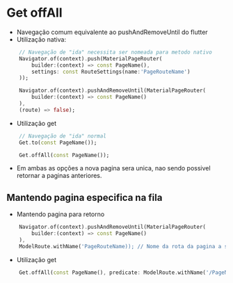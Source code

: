 # Get offAll
- Navegação comum equivalente ao pushAndRemoveUntil do flutter
- Utilização nativa:
```dart
    // Navegação de "ida" necessita ser nomeada para metodo nativo
    Navigator.of(context).push(MaterialPageRouter(
        builder:(context) => const PageName(),
        settings: const RouteSettings(name:'PageRouteName')
    ));
```
```dart
    Navigator.of(context).pushAndRemoveUntil(MaterialPageRouter(
        builder:(context) => const PageName()
    ),
    (route) => false);
```
- Utilização get
```dart
    // Navegação de "ida" normal
    Get.to(const PageName());
```
```dart
    Get.offAll(const PageName());
```
- Em ambas as opções a nova pagina sera unica, nao sendo possivel retornar a paginas anteriores.
## Mantendo pagina especifica na fila
- Mantendo pagina para retorno
```dart
    Navigator.of(context).pushAndRemoveUntil(MaterialPageRouter(
        builder:(context) => const PageName()
    ),
    ModelRoute.withName('PageRouteName)); // Nome da rota da pagina a ser mantida na fila
```
- Utilização get
```dart
    Get.offAll(const PageName(), predicate: ModelRoute.withName('/PageName));
```
